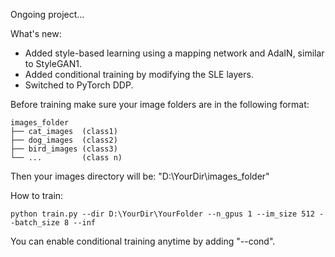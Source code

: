 Ongoing project...

What's new:
- Added style-based learning using a mapping network and AdaIN, similar to StyleGAN1.
- Added conditional training by modifying the SLE layers.
- Switched to PyTorch DDP.

Before training make sure your image folders are in the following format:

```
images_folder
├── cat_images  (class1)
├── dog_images  (class2)
├── bird_images (class3)
└── ...         (class n)
```

Then your images directory will be: "D:\YourDir\images_folder"

How to train:

```batch
python train.py --dir D:\YourDir\YourFolder --n_gpus 1 --im_size 512 --batch_size 8 --inf
```
You can enable conditional training anytime by adding "--cond".
